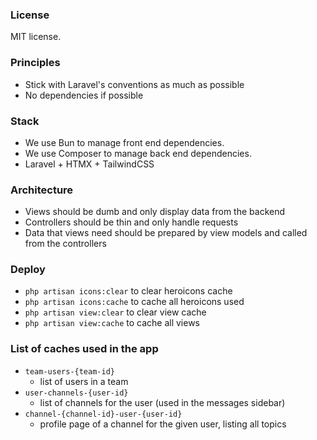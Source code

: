 ### License

MIT license.


### Principles

- Stick with Laravel's conventions as much as possible
- No dependencies if possible

### Stack

- We use Bun to manage front end dependencies.
- We use Composer to manage back end dependencies.
- Laravel + HTMX + TailwindCSS

### Architecture

- Views should be dumb and only display data from the backend
- Controllers should be thin and only handle requests
- Data that views need should be prepared by view models and called from the controllers

### Deploy

- `php artisan icons:clear` to clear heroicons cache
- `php artisan icons:cache` to cache all heroicons used
- `php artisan view:clear` to clear view cache
- `php artisan view:cache` to cache all views

### List of caches used in the app

- `team-users-{team-id}`
  - list of users in a team
- `user-channels-{user-id}`
  - list of channels for the user (used in the messages sidebar)
- `channel-{channel-id}-user-{user-id}`
  - profile page of a channel for the given user, listing all topics
